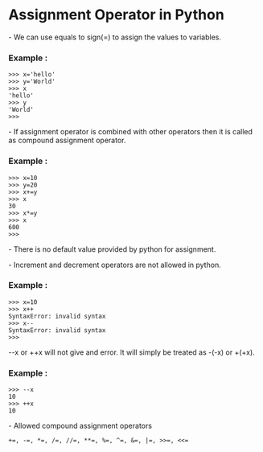 # Assignment Operator in Python

\- We can use equals to sign(=) to assign the values to variables.

### Example :
```
>>> x='hello'
>>> y='World'
>>> x
'hello'
>>> y
'World'
>>> 
```

\- If assignment operator is combined with other operators then it is called as compound assignment operator.

### Example : 
```
>>> x=10
>>> y=20
>>> x+=y
>>> x
30
>>> x*=y
>>> x
600
>>> 
```

\- There is no default value provided by python for assignment.

\- Increment and decrement operators are not allowed in python.
### Example :
```
>>> x=10
>>> x++
SyntaxError: invalid syntax
>>> x--
SyntaxError: invalid syntax
>>> 
```

--x or ++x will not give and error. It will simply be treated as -(-x) or +(+x).

### Example :
```
>>> --x
10
>>> ++x
10
```

\- Allowed compound assignment operators

`+=, -=, *=, /=, //=, **=, %=, ^=, &=, |=, >>=, <<=`
